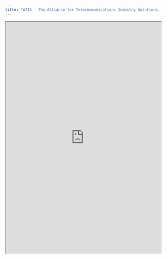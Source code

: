 ```yaml
---
title: "ATIS   The Alliance for Telecommunications Industry Solutions, USA"
---
```




<iframe height="750" width="100%" src="https://ewelton.github.io/ktest/wiki.html#ATIS%20%20%20The%20Alliance%20for%20Telecommunications%20Industry%20Solutions,%20USA"></iframe>
